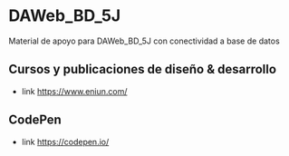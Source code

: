 # DAWeb_BD_5J
Material de apoyo para DAWeb_BD_5J con conectividad a base de datos

## Cursos y publicaciones de diseño & desarrollo 
- link https://www.eniun.com/
## CodePen
- link https://codepen.io/
